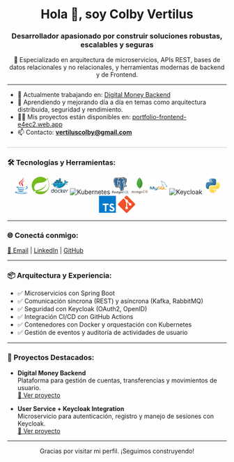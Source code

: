<h1 align="center">Hola 👋, soy Colby Vertilus</h1>
<h3 align="center">Desarrollador  apasionado por construir soluciones robustas, escalables y seguras</h3>

<p align="center">
🔧 Especializado en arquitectura de microservicios, APIs REST, bases de datos relacionales y no relacionales, y herramientas modernas de backend y de Frontend.
</p>

---

- 🔭 Actualmente trabajando en: [Digital Money Backend](https://github.com/cvertilus/Backend-DigitalMoney)
- 🌱 Aprendiendo y mejorando día a día en temas como arquitectura distribuida, seguridad y rendimiento.
- 👨‍💻 Mis proyectos están disponibles en: [portfolio-frontend-e4ec2.web.app](https://portfolio-frontend-e4ec2.web.app)
- 📫 Contacto: **vertiluscolby@gmail.com**

<hr style="border: none; height: 1px; background-color: #ccc; margin: 20px 0;" />


<h3 align="left">🛠️ Tecnologías y Herramientas:</h3>
<p align="center">
  <img src="https://raw.githubusercontent.com/devicons/devicon/master/icons/java/java-original.svg" alt="Java" width="40" height="40" margin="5"/>
  <img src="https://raw.githubusercontent.com/devicons/devicon/master/icons/spring/spring-original.svg" alt="Spring Boot" width="40" height="40"  margin="5"/>
  <img src="https://raw.githubusercontent.com/devicons/devicon/master/icons/docker/docker-original-wordmark.svg" alt="Docker" width="40" height="40"  margin="5"/>
  <img src="https://www.vectorlogo.zone/logos/kubernetes/kubernetes-icon.svg" alt="Kubernetes" width="40" height="40"  margin="5"/>
  <img src="https://raw.githubusercontent.com/devicons/devicon/master/icons/postgresql/postgresql-original-wordmark.svg" alt="PostgreSQL" width="40" height="40"  margin="5"/>
  <img src="https://raw.githubusercontent.com/devicons/devicon/master/icons/mongodb/mongodb-original-wordmark.svg" alt="MongoDB" width="40" height="40"  margin="5"/>
  <img src="https://raw.githubusercontent.com/devicons/devicon/master/icons/mysql/mysql-original-wordmark.svg" alt="MySQL" width="40" height="40"  margin="5"/>
  <img src="https://www.vectorlogo.zone/logos/keycloak/keycloak-icon.svg" alt="Keycloak" width="40" height="40"  margin="5"/>
  <img src="https://raw.githubusercontent.com/devicons/devicon/master/icons/python/python-original.svg" alt="Python" width="40" height="40"  margin="5"/>
  <img src="https://raw.githubusercontent.com/devicons/devicon/master/icons/typescript/typescript-original.svg" alt="TypeScript" width="40" height="40"  margin="5"/>
  <img src="https://raw.githubusercontent.com/devicons/devicon/master/icons/git/git-original.svg" alt="Git" width="40" height="40"/>
</p>



---

<h3 align="left">🌐 Conectá conmigo:</h3>
<p align="left">
  <a href="mailto:vertiluscolby@gmail.com">📧 Email</a> |
  <a href="https://www.linkedin.com/in/tuusuario" target="_blank">LinkedIn</a> |
  <a href="https://github.com/cvertilus" target="_blank">GitHub</a>
</p>


---

<h3 align="left">📦 Arquitectura y Experiencia:</h3>

- ✅ Microservicios con Spring Boot
- ✅ Comunicación síncrona (REST) y asíncrona (Kafka, RabbitMQ)
- ✅ Seguridad con Keycloak (OAuth2, OpenID)
- ✅ Integración CI/CD con GitHub Actions
- ✅ Contenedores con Docker y orquestación con Kubernetes
- ✅ Gestión de eventos y auditoría de actividades de usuario

---

<h3 align="left">🚀 Proyectos Destacados:</h3>

- **Digital Money Backend**  
  Plataforma para gestión de cuentas, transferencias y movimientos de usuario.  
  [🔗 Ver proyecto](https://github.com/cvertilus/Backend-DigitalMoney)

- **User Service + Keycloak Integration**  
  Microservicio para autenticación, registro y manejo de sesiones con Keycloak.  
  [🔗 Ver proyecto](https://github.com/cvertilus/...)

---

<p align="center">Gracias por visitar mi perfil. ¡Seguimos construyendo!</p>

